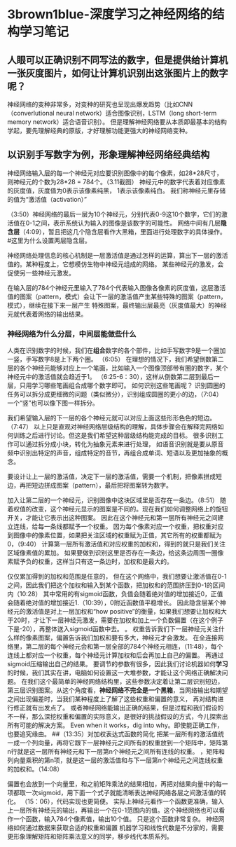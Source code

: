 # 3brown1blue-深度学习之神经网络的结构学习笔记
## 人眼可以正确识别不同写法的数字，但是提供给计算机一张灰度图片，如何让计算机识别出这张图片上的数字呢？
神经网络的变种非常多，对变种的研究也呈现出爆发趋势（比如CNN（converlutional neural network）适合图像识别，LSTM（long short-term memory network）适合语音识别）。
但是理解神经网络要从本质即最基本的结构学起，要先理解经典的原版，才好理解功能更强大的神经网络变种。 

## 以识别手写数字为例，形象理解神经网络经典结构
神经网络输入层的每一个神经元对应要识别图像中的每个像素，如28\*28尺寸，则神经元的个数为28\*28 = 784个。（3.11截图）
神经元中的数字代表着对应像素的灰度值，灰度值为0表示该像素纯黑， 1表示该像素纯白。
我们称神经元里存储的值为“激活值（activation）”

（3:50）神经网络的最后一层为10个神经元，分别代表0-9这10个数字，它们的激活值在0-1之间，表示系统认为输入的图像是该数字的可能性。
网络中间有几层**隐含层**（4:09），暂且把这几个隐含层看作大黑箱，里面进行处理数字的具体操作。
#这里为什么设置两层隐含层。

神经网络处理信息的核心机制是一层激活值是通过怎样的运算，算出下一层的激活值的。某种程度上，它想模仿生物中神经元组成的网络。
某些神经元的激发，会促使另一些神经元激发。

在输入层的784个神经元里输入了784个代表输入图像各像素的灰度值，这层激活值的图案（pattern，模式）会让下一层的激活值产生某些特殊的图案（pattern，模式），继续在接下来一层产生
特殊图案，最终输出层最亮（灰度值最大）的神经元就代表着网络的输出结果。

### 神经网络为什么分层，中间层能做些什么
人类在识别数字的时候，我们在**组合**数字的各个部件，比如手写数字9是一个圈加一竖，手写数字8是上下两个圈。
（6:05）
在理想的情况下，我们希望倒数第二层的各个神经元能够对应上一个笔画，比如输入一个图像顶部带有圈的数字，某个神经元中的激活值就会趋近于1。
（6:25-6：30），这样从倒数第二层到最后一层，只用学习哪些笔画组合成哪个数字即可。
如何识别这些笔画呢？
识别圆圈的任务可以拆分成更细微的问题（类似微分），识别组成圆圈的更小的边，（7:04）
一个“竖”也可以像下图一样拆分。

我们希望输入层的下一层的各个神经元就可以对应上面这些形形色色的短边。（7:47）
以上只是直观对神经网络层级结构的理解，具体步骤会在解释完网络如何训练之后进行讨论。但这是我们希望这种层级结构能完成的目标。
很多识别工作可以通过拆分成小块，转化为抽象元素来进行处理， 如语音识别就是要从原音频中识别出特定的声音，组成特定的音节，再组合成单词、短语以及更加抽象的概念。


要设计让上一层的激活值，决定下一层的激活值，需要一个机制，把像素拼成短边，再把短边拼成图案（pattern），最后把将图案转为数字。

加入让第二层的一个神经元，识别图像中这块区域里是否存在一条边。（8:51）
随着权值的改变，这个神经元显示的图案是不同的。现在我们如何调整网络上的旋钮开关，才能让它表示出这种图案。
因此在这个神经元和第一层所有神经元之间建立连线，给每一条线都赋予一个权重。
因为每个像素对应一个权重，把权重对应到图像中的像素位置，如果把关注区域的权重赋为正值，其它所有的权重都赋为0，（9:40）
计算第一层所有激活值和对应权重的加权和，得到的就只是我们关注区域像素值的累加。
如果要做到识别这里是否存在一条边，给这条边周围一圈像素赋予负的权重，这样当只有这一条边时，加权和是最大的。

仅仅累加得到的加权和范围是任意的， 但在这个网络中，我们想要让激活值在0-1之间，因此我们把这个加权和输入到某个函数，把加权和的范围挤压到0-1的区间内（10:28）
其中常用的有sigmoid函数，负值会随着绝对值的增加接近0，正值会随着绝对值的增加接近1.（10:39），0附近函数值平稳增长。
因此隐含层某个神经元的激活值是对上一层加权和“how positive”的衡量，如果我们想要让加权和大于20时，才让下一层神经元激发，需要在加权和加上一个负数偏置（在这个例子下是-20），再整体送入sigmoid函数中去。
。
权重告诉我们下一层神经元关注什么样的像素图案，偏置告诉我们加权和要有多大，神经元才会激发。 
在全连接网络里，第二层的每个神经元会和第一层全部的784个神经元相连，（11:48），每个连线上都对应一个权重，每个神经元计算加权和后会再加上自己的偏置。
再通过sigmoid压缩输出自己的结果。
要调节的参数有很多，因此我们讨论机器如何**学习**的时候，我们其实在讲，电脑如何设置这一大堆参数，才能让这个网络正确解决问题。
在我们这个最简单的神经网络结构里，这些参数决定着让第二层识别短边，第三层识别图案。从这个角度看，**神经网络不完全是一个黑箱**，当网络输出和期望之间出现偏差时，当我们某种程度上了解了这些权重和偏置的意义，
再对结构进行修正就有出发点了。
或者神经网络能输出正确的结果，但是过程和我们假设的不一样，那么深挖权重和偏置的实际意义，是很好的挑战假设的方式，今儿探索出所有可能的解决方案。
Even when it works，dig into why。即使能正确工作，也要追究缘由。
##（13:35）对加权表达式函数的简化
把某一层所有的激活值统一成一个列向量，再将它跟下一层神经元之间所有的权重放到一个矩阵中，矩阵第n行就是这一层所有神经元和下一层第n个神经元之间所有连线的权重。
，矩阵和列向量乘积的第n项，就是这一层的激活值和与下一层第n个神经元之间连线权重的加权和。（14:08）

偏置也会放到一个向量里，和之前矩阵乘法的结果相加，再把对结果向量中的每一项都取一次sigmoid，用下面一个式子就能清晰表达神经网络各层之间激活值的转化。
（15：06），代码实现也更简便。
实际上神经元看作一个函数更准确，输入上一层所有神经元的输出，再输出一个在0-1范围内的值。这个神经网络也可以看作一个函数，输入784个像素值，输出10个值。
只是这个函数非常复杂。
神经网络如何通过数据来获取合适的权重和偏置
机器学习和线性代数是不分家的，需要更形象理解矩阵和矩阵乘法意义的同学，移步线代本质系列。






